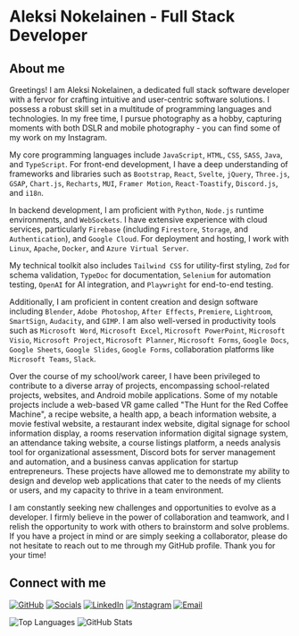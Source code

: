 # Aleksi Nokelainen - Full Stack Developer

## About me

Greetings! I am Aleksi Nokelainen, a dedicated full stack software developer with a fervor for crafting intuitive and user-centric software solutions. I possess a robust skill set in a multitude of programming languages and technologies. In my free time, I pursue photography as a hobby, capturing moments with both DSLR and mobile photography - you can find some of my work on my Instagram.

My core programming languages include `JavaScript`, `HTML`, `CSS`, `SASS`, `Java`, and `TypeScript`. For front-end development, I have a deep understanding of frameworks and libraries such as `Bootstrap`, `React`, `Svelte`, `jQuery`, `Three.js`, `GSAP`, `Chart.js`, `Recharts`, `MUI`, `Framer Motion`, `React-Toastify`, `Discord.js`, and `i18n`.

In backend development, I am proficient with `Python`, `Node.js` runtime environments, and `WebSockets`. I have extensive experience with cloud services, particularly `Firebase` (including `Firestore`, `Storage`, and `Authentication`), and `Google Cloud`. For deployment and hosting, I work with `Linux`, `Apache`, `Docker`, and `Azure Virtual Server`.

My technical toolkit also includes `Tailwind CSS` for utility-first styling, `Zod` for schema validation, `TypeDoc` for documentation, `Selenium` for automation testing, `OpenAI` for AI integration, and `Playwright` for end-to-end testing.

Additionally, I am proficient in content creation and design software including `Blender`, `Adobe Photoshop`, `After Effects`, `Premiere`, `Lightroom`, `SmartSign`, `Audacity`, and `GIMP`. I am also well-versed in productivity tools such as `Microsoft Word`, `Microsoft Excel`, `Microsoft PowerPoint`, `Microsoft Visio`, `Microsoft Project`, `Microsoft Planner`, `Microsoft Forms`, `Google Docs`, `Google Sheets`, `Google Slides`, `Google Forms`, collaboration platforms like `Microsoft Teams`, `Slack`.

Over the course of my school/work career, I have been privileged to contribute to a diverse array of projects, encompassing school-related projects, websites, and Android mobile applications. Some of my notable projects include a web-based VR game called "The Hunt for the Red Coffee Machine", a recipe website, a health app, a beach information website, a movie festival website, a restaurant index website, digital signage for school information display, a rooms reservation information digital signage system, an attendance taking website, a course listings platform, a needs analysis tool for organizational assessment, Discord bots for server management and automation, and a business canvas application for startup entrepreneurs. These projects have allowed me to demonstrate my ability to design and develop web applications that cater to the needs of my clients or users, and my capacity to thrive in a team environment.

I am constantly seeking new challenges and opportunities to evolve as a developer. I firmly believe in the power of collaboration and teamwork, and I relish the opportunity to work with others to brainstorm and solve problems. If you have a project in mind or are simply seeking a collaborator, please do not hesitate to reach out to me through my GitHub profile. Thank you for your time!

## Connect with me

[![GitHub](https://img.shields.io/badge/GitHub-100000?style=for-the-badge&logo=github&logoColor=white)](https://github.com/krugou)
[![Socials](https://img.shields.io/badge/Socials-000000?style=for-the-badge&logo=About.me&logoColor=white)](https://krugou.github.io/socials/)
[![LinkedIn](https://img.shields.io/badge/LinkedIn-0077B5?style=for-the-badge&logo=linkedin&logoColor=white)](https://www.linkedin.com/in/aleksi-nokelainen-3706b7259/)
[![Instagram](https://img.shields.io/badge/Instagram-E4405F?style=for-the-badge&logo=instagram&logoColor=white)](https://www.instagram.com/krugou/)
[![Email](https://img.shields.io/badge/Email-D14836?style=for-the-badge&logo=gmail&logoColor=white)](mailto:aleksi.nokelainen@gmail.com)

![Top Languages](https://github-readme-stats.vercel.app/api/top-langs/?username=krugou&layout=compact&theme=radical&hide=html,css,less,scss,shaderlab)
![GitHub Stats](https://github-readme-stats.vercel.app/api?username=krugou&show_icons=true&theme=radical)
